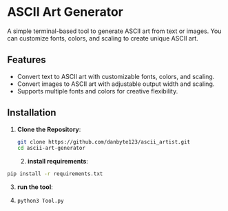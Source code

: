 # ASCII Art Generator

A simple terminal-based tool to generate ASCII art from text or images. You can customize fonts, colors, and scaling to create unique ASCII art.

## Features

- Convert text to ASCII art with customizable fonts, colors, and scaling.
- Convert images to ASCII art with adjustable output width and scaling.
- Supports multiple fonts and colors for creative flexibility.

## Installation

1. **Clone the Repository**:
   ```bash
   git clone https://github.com/danbyte123/ascii_artist.git
   cd ascii-art-generator
    ```
   2. **install requirements**:
 ```bash
pip install -r requirements.txt
 ```
 3. **run the tool**:
 4.  ```bash
     python3 Tool.py




       
   
   
